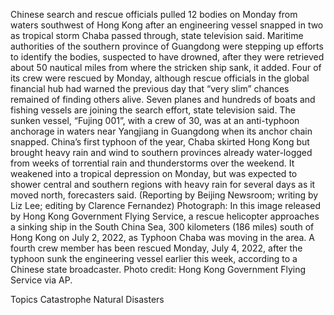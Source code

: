 Chinese search and rescue officials pulled 12 bodies on Monday from waters southwest of Hong Kong after an engineering vessel snapped in two as tropical storm Chaba passed through, state television said.
Maritime authorities of the southern province of Guangdong were stepping up efforts to identify the bodies, suspected to have drowned, after they were retrieved about 50 nautical miles from where the stricken ship sank, it added.
Four of its crew were rescued by Monday, although rescue officials in the global financial hub had warned the previous day that “very slim” chances remained of finding others alive.
Seven planes and hundreds of boats and fishing vessels are joining the search effort, state television said.
The sunken vessel, “Fujing 001”, with a crew of 30, was at an anti-typhoon anchorage in waters near Yangjiang in Guangdong when its anchor chain snapped.
China’s first typhoon of the year, Chaba skirted Hong Kong but brought heavy rain and wind to southern provinces already water-logged from weeks of torrential rain and thunderstorms over the weekend.
It weakened into a tropical depression on Monday, but was expected to shower central and southern regions with heavy rain for several days as it moved north, forecasters said.
(Reporting by Beijing Newsroom; writing by Liz Lee; editing by Clarence Fernandez)
Photograph: In this image released by Hong Kong Government Flying Service, a rescue helicopter approaches a sinking ship in the South China Sea, 300 kilometers (186 miles) south of Hong Kong on July 2, 2022, as Typhoon Chaba was moving in the area. A fourth crew member has been rescued Monday, July 4, 2022, after the typhoon sunk the engineering vessel earlier this week, according to a Chinese state broadcaster. Photo credit: Hong Kong Government Flying Service via AP.

Topics
Catastrophe
Natural Disasters

